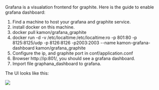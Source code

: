 Grafana is a visualation frontend for graphite. Here is the guide to enable grafana dashboard:

1. Find a machine to host your grafana and graphite service.
2. install docker on this machine.
3. docker pull kamon/grafana_graphite
4. docker run -d -v /etc/localtime:/etc/localtime:ro -p 801:80 -p 8125:8125/udp -p 8126:8126 -p2003:2003 --name kamon-grafana-dashboard kamon/grafana_graphite
5. Configure the ip, and graphite port in conf/application.conf 
6. Browser http://ip:801/, you should see a grafana dashboard.
7. Import file graphana_dashboard to grafana.


The UI looks like this:

![](https://raw.githubusercontent.com/clockfly/gearpump/master/doc/dashboard.png)
